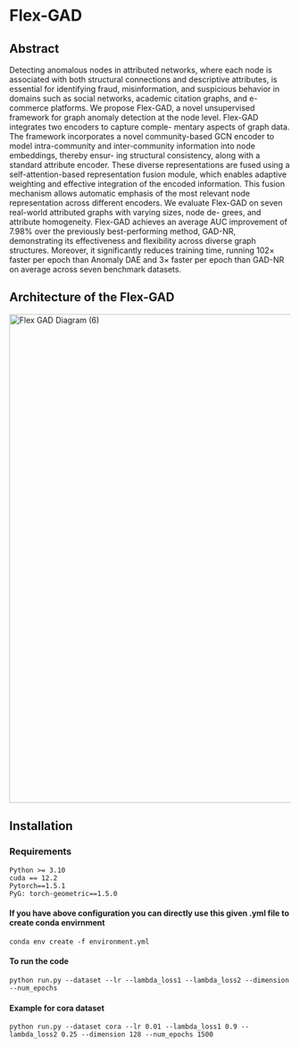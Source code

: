 # Flex-GAD



## Abstract

Detecting anomalous nodes in attributed networks, where each
node is associated with both structural connections and descriptive
attributes, is essential for identifying fraud, misinformation, and
suspicious behavior in domains such as social networks, academic
citation graphs, and e-commerce platforms. We propose Flex-GAD,
a novel unsupervised framework for graph anomaly detection at the
node level. Flex-GAD integrates two encoders to capture comple-
mentary aspects of graph data. The framework incorporates a novel
community-based GCN encoder to model intra-community and
inter-community information into node embeddings, thereby ensur-
ing structural consistency, along with a standard attribute encoder.
These diverse representations are fused using a self-attention-based
representation fusion module, which enables adaptive weighting
and effective integration of the encoded information. This fusion
mechanism allows automatic emphasis of the most relevant node
representation across different encoders. We evaluate Flex-GAD
on seven real-world attributed graphs with varying sizes, node de-
grees, and attribute homogeneity. Flex-GAD achieves an average
AUC improvement of 7.98% over the previously best-performing
method, GAD-NR, demonstrating its effectiveness and flexibility
across diverse graph structures. Moreover, it significantly reduces
training time, running 102× faster per epoch than Anomaly
DAE and 3× faster per epoch than GAD-NR on average across
seven benchmark datasets.

## Architecture of the Flex-GAD

<img width="2521" height="875" alt="Flex GAD Diagram (6)" src="https://github.com/user-attachments/assets/d9589291-6551-49a4-974a-e7b211d01fab" />



## Installation
### Requirements 
```
Python >= 3.10
cuda == 12.2
Pytorch==1.5.1
PyG: torch-geometric==1.5.0
```
#### If you have above configuration you can directly use this given .yml file to create conda  envirnment 
```
conda env create -f environment.yml
```
#### To run the code 
```
python run.py --dataset --lr --lambda_loss1 --lambda_loss2 --dimension --num_epochs
```
#### Example for cora dataset
```
python run.py --dataset cora --lr 0.01 --lambda_loss1 0.9 --lambda_loss2 0.25 --dimension 128 --num_epochs 1500
```


